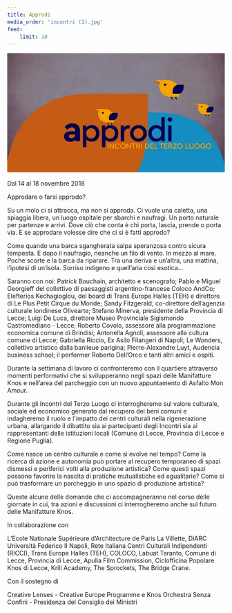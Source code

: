 ```yaml
---
title: Approdi
media_order: 'incontri (1).jpg'
feed:
    limit: 10
---
```


![](incontri%20%281%29.jpg)

Dal 14 al 18 novembre 2018

Approdare o farsi approdo?

Su un molo ci si attracca, ma non si approda.
Ci vuole una caletta, una spiaggia libera, un luogo ospitale per sbarchi e naufragi. Un porto naturale per partenze e arrivi.
Dove ciò che conta è chi porta, lascia, prende o porta via.
E se approdare volesse dire che ci si è fatti approdo?

Come quando una barca sgangherata salpa speranzosa contro sicura tempesta.
E dopo il naufragio, neanche un filo di vento. In mezzo al mare.
Poche scorte e la barca da riparare.
Tra una deriva e un’altra, una mattina, l’ipotesi di un’isola.
Sorriso indigeno e quell’aria così esotica...


Saranno con noi: Patrick Bouchain, architetto e scenografo; Pablo e Miguel Georgieff del collettivo di paesaggisti argentino-francese Coloco AndCo; Elefterios Kechagioglou, del board di Trans Europe Halles (TEH) e direttore di Le Plus Petit Cirque du Monde; Sandy Fitzgerald, co-direttore dell’agenzia culturale londinese Olivearte; Stefano Minerva, presidente della Provincia di Lecce; Luigi De Luca, direttore Museo Provinciale Sigismondo Castromediano - Lecce; Roberto Covolo, assessore alla programmazione economica comune di Brindisi; Antonella Agnoli, assessore alla cultura comune di Lecce; Gabriella Riccio, Ex Asilo Filangeri di Napoli; Le Wonders, collettivo artistico dalla banlieue parigina; Pierre-Alexandre Luyt, Audencia business school; il performer Roberto Dell’Orco e tanti altri amici e ospiti.


Durante la settimana di lavoro ci confronteremo con il quartiere attraverso momenti performativi che si svilupperanno negli spazi delle Manifatture Knos e nell’area del parcheggio con un nuovo appuntamento di Asfalto Mon Amour.

Durante gli Incontri del Terzo Luogo ci interrogheremo sul valore culturale, sociale ed economico generato dal recupero dei beni comuni e indagheremo il ruolo e l'impatto dei centri culturali nella rigenerazione urbana, allargando il dibattito sia ai partecipanti degli Incontri sia ai rappresentanti delle istituzioni locali (Comune di Lecce, Provincia di Lecce e Regione Puglia).

Come nasce un centro culturale e come si evolve nel tempo? Come la ricerca di azione e autonomia può portare al recupero temporaneo di spazi dismessi e periferici volti alla produzione artistica? Come questi spazi possono favorire la nascita di pratiche mutualistiche ed egualitarie? Come si può trasformare un parcheggio in uno spazio di produzione artistica?

Queste alcune delle domande che ci accompagneranno nel corso delle giornate in cui, tra azioni e discussioni ci interrogheremo anche sul futuro delle Manifatture Knos.

In collaborazione con

L’Ecole Nationale Supérieure d’Architecture de Paris La Villette, DiARC Università Federico II Napoli, Rete Italiana Centri Culturali Indipendenti (RICCI), Trans Europe Halles (TEH), COLOCO, Labuat Taranto, Comune di Lecce, Provincia di Lecce, Apulia Film Commission, Ciclofficina Popolare Knos di Lecce, Krill Academy, The Sprockets, The Bridge Crane.

Con il sostegno di 

Creative Lenses - Creative Europe Programme e Knos Orchestra Senza Confini - Presidenza del Consiglio dei Ministri
